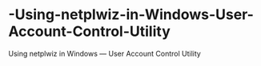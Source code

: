 # -Using-netplwiz-in-Windows-User-Account-Control-Utility
 Using netplwiz in Windows — User Account Control Utility
